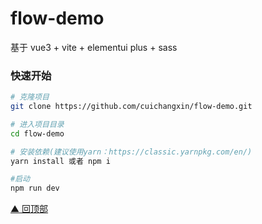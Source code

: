 # flow-demo

基于 vue3 + vite + elementui plus + sass

### 快速开始

```bash
# 克隆项目
git clone https://github.com/cuichangxin/flow-demo.git

# 进入项目目录
cd flow-demo

# 安装依赖(建议使用yarn：https://classic.yarnpkg.com/en/)
yarn install 或者 npm i

#启动
npm run dev
```

[▲ 回顶部](#top)
